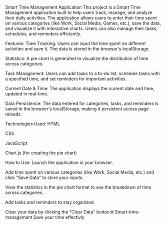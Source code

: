 Smart Time Management Application
This project is a Smart Time Management application built to help users track, manage, and analyze their daily activities. The application allows users to enter their time spent on various categories (like Work, Social Media, Games, etc.), save the data, and visualize it with interactive charts. Users can also manage their tasks, schedules, and reminders efficiently.

Features:
Time Tracking: Users can input the time spent on different activities and save it. The data is stored in the browser's localStorage.

Statistics: A pie chart is generated to visualize the distribution of time across categories.

Task Management: Users can add tasks to a to-do list, schedule tasks with a specified time, and set reminders for important activities.

Current Date & Time: The application displays the current date and time, updated in real-time.

Data Persistence: The data entered for categories, tasks, and reminders is saved in the browser's localStorage, making it persistent across page reloads.

Technologies Used:
HTML

CSS

JavaScript

Chart.js (for creating the pie chart)

How to Use:
Launch the application in your browser.

Add time spent on various categories (like Work, Social Media, etc.) and click "Save Data" to store your inputs.

View the statistics in the pie chart format to see the breakdown of time across categories.

Add tasks and reminders to stay organized.

Clear your data by clicking the "Clear Data" button.# Smart-time-management
Save your time effectivly
